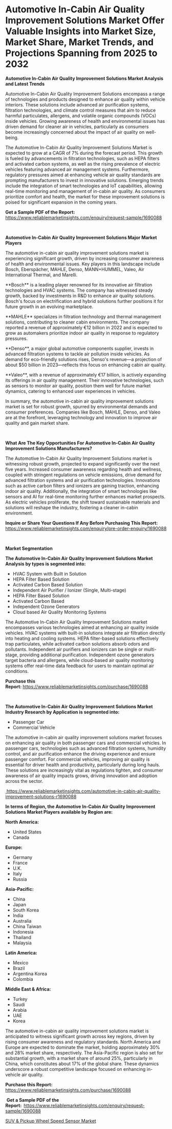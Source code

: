 <p><h1>Automotive In-Cabin Air Quality Improvement Solutions Market Offer Valuable Insights into Market Size, Market Share, Market Trends, and Projections Spanning from 2025 to 2032</h1></p><p><strong>Automotive In-Cabin Air Quality Improvement Solutions Market Analysis and Latest Trends</strong></p>
<p><p>Automotive In-Cabin Air Quality Improvement Solutions encompass a range of technologies and products designed to enhance air quality within vehicle interiors. These solutions include advanced air purification systems, filtration technologies, and climate control measures that aim to reduce harmful particulates, allergens, and volatile organic compounds (VOCs) inside vehicles. Growing awareness of health and environmental issues has driven demand for cleaner air in vehicles, particularly as consumers become increasingly concerned about the impact of air quality on well-being.</p><p>The Automotive In-Cabin Air Quality Improvement Solutions Market is expected to grow at a CAGR of 7% during the forecast period. This growth is fueled by advancements in filtration technologies, such as HEPA filters and activated carbon systems, as well as the rising prevalence of electric vehicles featuring advanced air management systems. Furthermore, regulatory pressures aimed at enhancing vehicle air quality standards are prompting manufacturers to invest in innovative solutions. Emerging trends include the integration of smart technologies and IoT capabilities, allowing real-time monitoring and management of in-cabin air quality. As consumers prioritize comfort and health, the market for these improvement solutions is poised for significant expansion in the coming years.</p></p>
<p><strong>Get a Sample PDF of the Report:&nbsp;</strong> <a href="https://www.reliablemarketinsights.com/enquiry/request-sample/1690088?utm_campaign=3218&utm_medium=2&utm_source=Github&utm_content=ia&utm_term=26032025&utm_id=automotive-in-cabin-air-quality-improvement-solutions">https://www.reliablemarketinsights.com/enquiry/request-sample/1690088</a></p>
<p>&nbsp;</p>
<p><strong>Automotive In-Cabin Air Quality Improvement Solutions Major Market Players</strong></p>
<p><p>The automotive in-cabin air quality improvement solutions market is experiencing significant growth, driven by increasing consumer awareness of health and environmental issues. Key players in this landscape include Bosch, Eberspächer, MAHLE, Denso, MANN+HUMMEL, Valeo, Air International Thermal, and Marelli.</p><p>**Bosch** is a leading player renowned for its innovative air filtration technologies and HVAC systems. The company has witnessed steady growth, backed by investments in R&D to enhance air quality solutions. Bosch's focus on electrification and hybrid solutions further positions it for future growth in an evolving marketplace.</p><p>**MAHLE** specializes in filtration technology and thermal management solutions, contributing to cleaner cabin environments. The company reported a revenue of approximately €12 billion in 2022 and is expected to grow as automakers prioritize indoor air quality in response to regulatory pressures.</p><p>**Denso**, a major global automotive components supplier, invests in advanced filtration systems to tackle air pollution inside vehicles. As demand for eco-friendly solutions rises, Denso's revenue—a projection of about $50 billion in 2023—reflects this focus on enhancing cabin air quality.</p><p>**Valeo**, with a revenue of approximately €17 billion, is actively expanding its offerings in air quality management. Their innovative technologies, such as sensors to monitor air quality, position them well for future market dynamics, catering to enhanced user experiences in vehicles.</p><p>In summary, the automotive in-cabin air quality improvement solutions market is set for robust growth, spurred by environmental demands and consumer preferences. Companies like Bosch, MAHLE, Denso, and Valeo are at the forefront, leveraging technology and innovation to improve air quality and gain market share.</p></p>
<p>&nbsp;</p>
<p><strong>What Are The Key Opportunities For Automotive In-Cabin Air Quality Improvement Solutions Manufacturers?</strong></p>
<p><p>The Automotive In-Cabin Air Quality Improvement Solutions market is witnessing robust growth, projected to expand significantly over the next five years. Increased consumer awareness regarding health and wellness, coupled with stringent regulations on vehicle emissions, drive demand for advanced filtration systems and air purification technologies. Innovations such as active carbon filters and ionizers are gaining traction, enhancing indoor air quality. Additionally, the integration of smart technologies like sensors and AI for real-time monitoring further enhances market prospects. As electric vehicles proliferate, the shift toward sustainable materials and solutions will reshape the industry, fostering a cleaner in-cabin environment.</p></p>
<p><strong>Inquire or Share Your Questions If Any Before Purchasing This Report:</strong> <a href="https://www.reliablemarketinsights.com/enquiry/pre-order-enquiry/1690088?utm_campaign=3218&utm_medium=2&utm_source=Github&utm_content=ia&utm_term=26032025&utm_id=automotive-in-cabin-air-quality-improvement-solutions">https://www.reliablemarketinsights.com/enquiry/pre-order-enquiry/1690088</a></p>
<p>&nbsp;</p>
<p><strong>Market Segmentation</strong></p>
<p><strong>The Automotive In-Cabin Air Quality Improvement Solutions Market Analysis by types is segmented into:</strong></p>
<p><ul><li>HVAC System with Built in Solution</li><li>HEPA Filter Based Solution</li><li>Activated Carbon Based Solution</li><li>Independent Air Purifier / Ionizer (Single, Multi-stage)</li><li>HEPA Filter Based Solution</li><li>Activated Carbon Based</li><li>Independent Ozone Generators</li><li>Cloud based Air Quality Monitoring Systems</li></ul></p>
<p><p>The Automotive In-Cabin Air Quality Improvement Solutions market encompasses various technologies aimed at enhancing air quality inside vehicles. HVAC systems with built-in solutions integrate air filtration directly into heating and cooling systems. HEPA filter-based solutions effectively trap particulates, while activated carbon solutions absorb odors and pollutants. Independent air purifiers and ionizers can be single or multi-stage, providing additional purification. Independent ozone generators target bacteria and allergens, while cloud-based air quality monitoring systems offer real-time data feedback for users to maintain optimal air conditions.</p></p>
<p><strong>Purchase this Report:&nbsp;</strong><a href="https://www.reliablemarketinsights.com/purchase/1690088?utm_campaign=3218&utm_medium=2&utm_source=Github&utm_content=ia&utm_term=26032025&utm_id=automotive-in-cabin-air-quality-improvement-solutions">https://www.reliablemarketinsights.com/purchase/1690088</a></p>
<p>&nbsp;</p>
<p><strong>The Automotive In-Cabin Air Quality Improvement Solutions Market Industry Research by Application is segmented into:</strong></p>
<p><ul><li>Passenger Car</li><li>Commercial Vehicle</li></ul></p>
<p><p>The automotive in-cabin air quality improvement solutions market focuses on enhancing air quality in both passenger cars and commercial vehicles. In passenger cars, technologies such as advanced filtration systems, humidity control, and air purification enhance the driving experience and ensure passenger comfort. For commercial vehicles, improving air quality is essential for driver health and productivity, particularly during long hauls. These solutions are increasingly vital as regulations tighten, and consumer awareness of air quality impacts grows, driving innovation and adoption across the sector.</p></p>
<p><a href="https://www.reliablemarketinsights.com/automotive-in-cabin-air-quality-improvement-solutions-r1690088?utm_campaign=3218&utm_medium=2&utm_source=Github&utm_content=ia&utm_term=26032025&utm_id=automotive-in-cabin-air-quality-improvement-solutions">&nbsp;https://www.reliablemarketinsights.com/automotive-in-cabin-air-quality-improvement-solutions-r1690088</a></p>
<p><strong>In terms of Region, the Automotive In-Cabin Air Quality Improvement Solutions Market Players available by Region are:</strong></p>
<p>
    <p> <strong> North America: </strong>
        <ul>
            <li>United States</li>
            <li>Canada</li>
        </ul>
        </p> 
    <p> <strong> Europe: </strong>
        <ul>
            <li>Germany</li>
            <li>France</li>
            <li>U.K.</li>
            <li>Italy</li>
            <li>Russia</li>
        </ul>
        </p> 
    <p> <strong> Asia-Pacific: </strong>
        <ul>
            <li>China</li>
            <li>Japan</li>
            <li>South Korea</li>
            <li>India</li>
            <li>Australia</li>
            <li>China Taiwan</li>
            <li>Indonesia</li>
            <li>Thailand</li>
            <li>Malaysia</li>
        </ul>
        </p> 
    <p> <strong> Latin America: </strong>
        <ul>
            <li>Mexico</li>
            <li>Brazil</li>
            <li>Argentina Korea</li>
            <li>Colombia</li>
        </ul>
        </p> 
    <p> <strong> Middle East & Africa: </strong>
        <ul>
            <li>Turkey</li>
            <li>Saudi</li>
            <li>Arabia</li>
            <li>UAE</li>
            <li>Korea</li>
        </ul>
    </p>
    </p>
<p><p>The automotive in-cabin air quality improvement solutions market is anticipated to witness significant growth across key regions, driven by rising consumer awareness and regulatory standards. North America and Europe are expected to dominate the market, holding approximately 30% and 28% market share, respectively. The Asia-Pacific region is also set for substantial growth, with a market share of around 25%, particularly in China, which constitutes about 17% of the global share. These dynamics underscore a robust competitive landscape focused on enhancing in-vehicle air quality.</p></p>
<p><strong>Purchase this Report: </strong><a href="https://www.reliablemarketinsights.com/purchase/1690088?utm_campaign=3218&utm_medium=2&utm_source=Github&utm_content=ia&utm_term=26032025&utm_id=automotive-in-cabin-air-quality-improvement-solutions">https://www.reliablemarketinsights.com/purchase/1690088</a></p>
<p>&nbsp;<strong>Get a Sample PDF of the Report:&nbsp;&nbsp;</strong><a href="https://www.reliablemarketinsights.com/enquiry/request-sample/1690088?utm_campaign=3218&utm_medium=2&utm_source=Github&utm_content=ia&utm_term=26032025&utm_id=automotive-in-cabin-air-quality-improvement-solutions">https://www.reliablemarketinsights.com/enquiry/request-sample/1690088</a></p>
<p><strong></strong></p>
<p><p><a href="https://github.com/wakerizaak8g/Market-Research-Report-List-1/blob/main/suv-pickup-wheel-speed-sensor-market.md?utm_campaign=3218&utm_medium=2&utm_source=Github&utm_content=ia&utm_term=26032025&utm_id=automotive-in-cabin-air-quality-improvement-solutions">SUV & Pickup Wheel Speed Sensor Market</a></p></p>